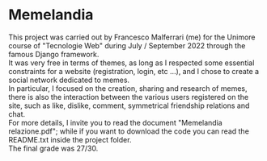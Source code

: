 # Memelandia
This project was carried out by Francesco Malferrari (me) for the Unimore course of "Tecnologie Web" during July / September 2022 through the famous Django framework.<br>
It was very free in terms of themes, as long as I respected some essential constraints for a website (registration, login, etc ...), and I chose to create a social network dedicated to memes. <br>
In particular, I focused on the creation, sharing and research of memes, there is also the interaction between the various users registered on the site, such as like, dislike, comment, symmetrical friendship relations and chat.<br>
For more details, I invite you to read the document "Memelandia relazione.pdf"; while if you want to download the code you can read the README.txt inside the project folder. <br>
The final grade was 27/30.
